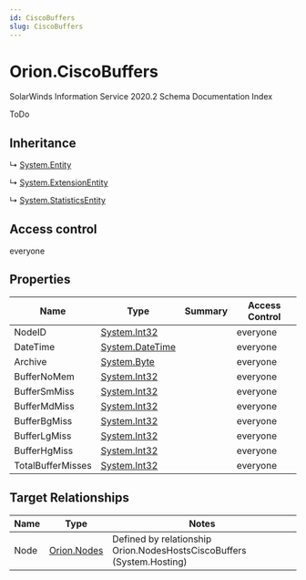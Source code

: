 ```yaml
---
id: CiscoBuffers
slug: CiscoBuffers
---
```


# Orion.CiscoBuffers

SolarWinds Information Service 2020.2 Schema Documentation Index

ToDo

## Inheritance

↳ [System.Entity](./../System/Entity)

↳ [System.ExtensionEntity](./../System/ExtensionEntity)

↳ [System.StatisticsEntity](./../System/StatisticsEntity)

## Access control

everyone

## Properties

| Name | Type | Summary | Access Control |
| ------ | ------ | ------ | ------ |
| NodeID | [System.Int32](https://docs.microsoft.com/en-us/dotnet/api/system.int32) |  | everyone |
| DateTime | [System.DateTime](https://docs.microsoft.com/en-us/dotnet/api/system.datetime) |  | everyone |
| Archive | [System.Byte](https://docs.microsoft.com/en-us/dotnet/api/system.byte) |  | everyone |
| BufferNoMem | [System.Int32](https://docs.microsoft.com/en-us/dotnet/api/system.int32) |  | everyone |
| BufferSmMiss | [System.Int32](https://docs.microsoft.com/en-us/dotnet/api/system.int32) |  | everyone |
| BufferMdMiss | [System.Int32](https://docs.microsoft.com/en-us/dotnet/api/system.int32) |  | everyone |
| BufferBgMiss | [System.Int32](https://docs.microsoft.com/en-us/dotnet/api/system.int32) |  | everyone |
| BufferLgMiss | [System.Int32](https://docs.microsoft.com/en-us/dotnet/api/system.int32) |  | everyone |
| BufferHgMiss | [System.Int32](https://docs.microsoft.com/en-us/dotnet/api/system.int32) |  | everyone |
| TotalBufferMisses | [System.Int32](https://docs.microsoft.com/en-us/dotnet/api/system.int32) |  | everyone |

## Target Relationships

| Name | Type | Notes |
| ------ | ------ | ------ |
| Node | [Orion.Nodes](./../Orion/Nodes) | Defined by relationship Orion.NodesHostsCiscoBuffers (System.Hosting) |

